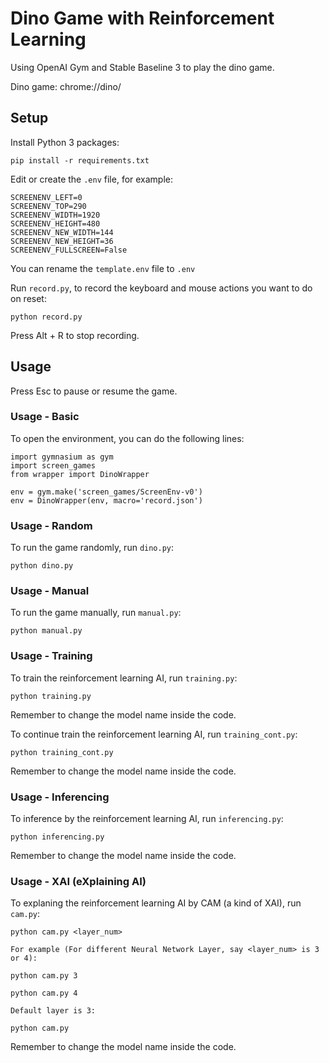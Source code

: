 # Dino Game with Reinforcement Learning

Using OpenAI Gym and Stable Baseline 3 to play the dino game.

Dino game: chrome://dino/

## Setup

Install Python 3 packages:
```
pip install -r requirements.txt
```

Edit or create the `.env` file, for example:
```
SCREENENV_LEFT=0
SCREENENV_TOP=290
SCREENENV_WIDTH=1920
SCREENENV_HEIGHT=480
SCREENENV_NEW_WIDTH=144
SCREENENV_NEW_HEIGHT=36
SCREENENV_FULLSCREEN=False
```
You can rename the `template.env` file to `.env`

Run `record.py`, to record the keyboard and mouse actions you want to do on reset:
```
python record.py
```

Press Alt + R to stop recording.

## Usage

Press Esc to pause or resume the game.

### Usage - Basic

To open the environment, you can do the following lines:
```=Python
import gymnasium as gym
import screen_games
from wrapper import DinoWrapper

env = gym.make('screen_games/ScreenEnv-v0')
env = DinoWrapper(env, macro='record.json')
```

### Usage - Random

To run the game randomly, run `dino.py`:
```
python dino.py
```

### Usage - Manual

To run the game manually, run `manual.py`:
```
python manual.py
```

### Usage - Training

To train the reinforcement learning AI, run `training.py`:
```
python training.py
```
Remember to change the model name inside the code.

To continue train the reinforcement learning AI, run `training_cont.py`:
```
python training_cont.py
```
Remember to change the model name inside the code.

### Usage - Inferencing

To inference by the reinforcement learning AI, run `inferencing.py`:
```
python inferencing.py
```
Remember to change the model name inside the code.

### Usage - XAI (eXplaining AI)

To explaning the reinforcement learning AI by CAM (a kind of XAI), run `cam.py`:
```
python cam.py <layer_num>

For example (For different Neural Network Layer, say <layer_num> is 3 or 4):

python cam.py 3

python cam.py 4

Default layer is 3:

python cam.py
```
Remember to change the model name inside the code.
